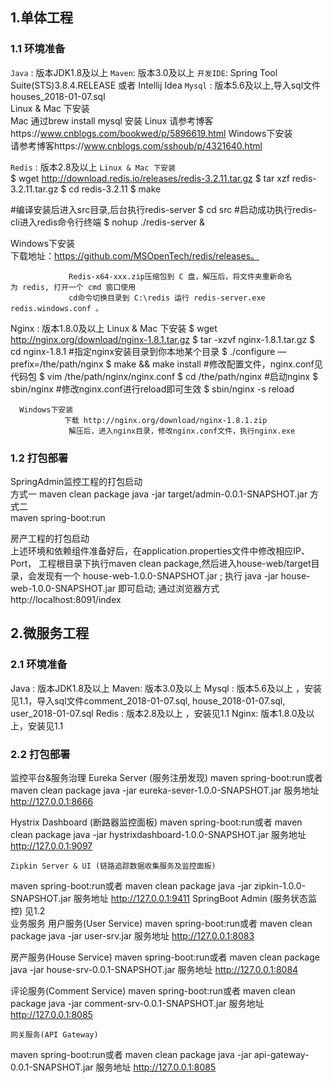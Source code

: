 ## 1.单体工程

### 1.1 环境准备
         
`Java`   :  版本JDK1.8及以上
`Maven`:  版本3.0及以上
`开发IDE`: Spring Tool Suite(STS)3.8.4.RELEASE 或者 Intellij  Idea
`Mysql` :  版本5.6及以上,导入sql文件houses_2018-01-07.sql         
          Linux & Mac 下安装  
                 Mac 通过brew install mysql 安装
                 Linux 请参考博客https://www.cnblogs.com/bookwed/p/5896619.html
           Windows下安装   
               请参考博客https://www.cnblogs.com/sshoub/p/4321640.html

`Redis` :   版本2.8及以上
  `Linux & Mac 下安装 `           
$ wget http://download.redis.io/releases/redis-3.2.11.tar.gz
$ tar xzf redis-3.2.11.tar.gz
$ cd redis-3.2.11
$ make

#编译安装后进入src目录,后台执行redis-server
$ cd src
#启动成功执行redis-cli进入redis命令行终端
$ nohup ./redis-server &

  Windows下安装            
                下载地址：https://github.com/MSOpenTech/redis/releases。




               
                      
                 Redis-x64-xxx.zip压缩包到 C 盘，解压后，将文件夹重新命名为 redis, 打开一个 cmd 窗口使用 
                 cd命令切换目录到 C:\redis 运行 redis-server.exe redis.windows.conf 。

Nginx :   版本1.8.0及以上
      Linux & Mac 下安装
$ wget http://nginx.org/download/nginx-1.8.1.tar.gz
$ tar -xzvf nginx-1.8.1.tar.gz
$ cd nginx-1.8.1
#指定nginx安装目录到你本地某个目录
$ ./configure —prefix=/the/path/nginx
$ make && make install
#修改配置文件，nginx.conf见代码包
$ vim /the/path/nginx/nginx.conf
$ cd /the/path/nginx
#启动nginx
$ sbin/nginx 
#修改nginx.conf进行reload即可生效
$ sbin/nginx -s reload

      Windows下安装 
                下载 http://nginx.org/download/nginx-1.8.1.zip
                 解压后，进入nginx目录，修改nginx.conf文件，执行nginx.exe

    
 
### 1.2 打包部署

 SpringAdmin监控工程的打包启动     
  方式一
                maven clean package
                java -jar target/admin-0.0.1-SNAPSHOT.jar
  方式二               
                maven spring-boot:run

  房产工程的打包启动  
                上述环境和依赖组件准备好后，在application.properties文件中修改相应IP、Port，
                工程根目录下执行maven clean package,然后进入house-web/target目录，会发现有一个
                house-web-1.0.0-SNAPSHOT.jar ;
                执行 java -jar  house-web-1.0.0-SNAPSHOT.jar 即可启动;
                通过浏览器方式http://localhost:8091/index


## 2.微服务工程
### 2.1 环境准备
         
Java   :  版本JDK1.8及以上
Maven:  版本3.0及以上
Mysql :  版本5.6及以上 ，安装见1.1，导入sql文件comment_2018-01-07.sql, house_2018-01-07.sql, user_2018-01-07.sql
Redis :   版本2.8及以上 ，安装见1.1
Nginx:    版本1.8.0及以上，安装见1.1

### 2.2 打包部署

 监控平台&服务治理
  Eureka Server (服务注册发现)
  maven spring-boot:run或者
                          maven clean package
                          java -jar eureka-sever-1.0.0-SNAPSHOT.jar
 服务地址 http://127.0.0.1:8666

  Hystrix Dashboard (断路器监控面板)
  maven spring-boot:run或者
                          maven clean package
                          java -jar  hystrixdashboard-1.0.0-SNAPSHOT.jar
  服务地址 http://127.0.0.1:9097      
               
    Zipkin Server & UI (链路追踪数据收集服务及监控面板)     
 maven spring-boot:run或者
                          maven clean package
                          java -jar  zipkin-1.0.0-SNAPSHOT.jar
  服务地址 http://127.0.0.1:9411 
   SpringBoot Admin (服务状态监控)
  见1.2                      
 业务服务
   用户服务(User Service)
  maven spring-boot:run或者
                          maven clean package
                          java -jar user-srv.jar
  服务地址 http://127.0.0.1:8083

   房产服务(House Service)
  maven spring-boot:run或者
                          maven clean package
                          java -jar house-srv-0.0.1-SNAPSHOT.jar
  服务地址 http://127.0.0.1:8084

   评论服务(Comment Service)
  maven spring-boot:run或者
                          maven clean package
                          java -jar comment-srv-0.0.1-SNAPSHOT.jar
  服务地址 http://127.0.0.1:8085

    网关服务(API Gateway)
  maven spring-boot:run或者
                          maven clean package
                          java -jar api-gateway-0.0.1-SNAPSHOT.jar
  服务地址 http://127.0.0.1:8085